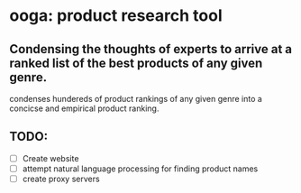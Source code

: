 # ooga: product research tool
## Condensing the thoughts of experts to arrive at a ranked list of the best products of any given genre.

condenses hundereds of product rankings of any given genre into a concicse and empirical product ranking.

## TODO:
- [ ] Create website
- [ ] attempt natural language processing for finding product names
- [ ] create proxy servers

